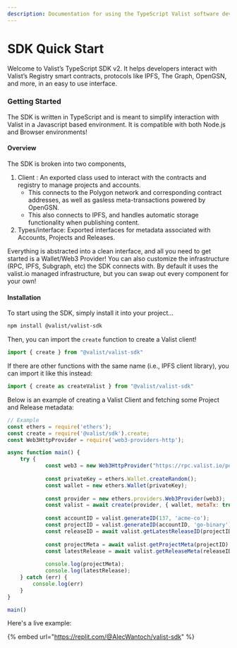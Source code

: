 ```yaml
---
description: Documentation for using the TypeScript Valist software development kit.
---
```


# SDK Quick Start

Welcome to Valist’s TypeScript SDK v2. It helps developers interact with Valist’s Registry smart contracts, protocols like IPFS, The Graph, OpenGSN, and more, in an easy to use interface.&#x20;

### Getting Started

The SDK is written in TypeScript and is meant to simplify interaction with Valist in a Javascript based environment. It is compatible with both Node.js and Browser environments!

#### Overview

The SDK is broken into two components,

1. Client : An exported class used to interact with the contracts and registry to manage projects and accounts.
   * This connects to the Polygon network and corresponding contract addresses, as well as gasless meta-transactions powered by OpenGSN.
   * This also connects to IPFS, and handles automatic storage functionality when publishing content.
2. Types/interface: Exported interfaces for metadata associated with Accounts, Projects and Releases.

Everything is abstracted into a clean interface, and all you need to get started is a Wallet/Web3 Provider! You can also customize the infrastructure (RPC, IPFS, Subgraph, etc) the SDK connects with. By default it uses the valist.io managed infrastructure, but you can swap out every component for your own!

#### Installation

To start using the SDK, simply install it into your project...

```bash
npm install @valist/valist-sdk
```

Then, you can import the `create` function to create a Valist client!

```jsx
import { create } from "@valist/valist-sdk"
```

If there are other functions with the same name (i.e., IPFS client library), you can import it like this instead:

```javascript
import { create as createValist } from "@valist/valist-sdk"
```

Below is an example of creating a Valist Client and fetching some Project and Release metadata:

```javascript
// Example
const ethers = require('ethers');
const create = require('@valist/sdk').create;
const Web3HttpProvider = require('web3-providers-http'); 

async function main() {
	try {
            const web3 = new Web3HttpProvider("https://rpc.valist.io/polygon");
            
            const privateKey = ethers.Wallet.createRandom();
            const wallet = new ethers.Wallet(privateKey);
            
            const provider = new ethers.providers.Web3Provider(web3);
            const valist = await create(provider, { wallet, metaTx: true });
            
            const accountID = valist.generateID(137, 'acme-co');
            const projectID = valist.generateID(accountID, 'go-binary')
            const releaseID = await valist.getLatestReleaseID(projectID)
        
            const projectMeta = await valist.getProjectMeta(projectID);
            const latestRelease = await valist.getReleaseMeta(releaseID);
        
            console.log(projectMeta);
            console.log(latestRelease);
	} catch (err) {
		console.log(err)
	}
}

main()
```

Here's a live example:

{% embed url="https://replit.com/@AlecWantoch/valist-sdk" %}
